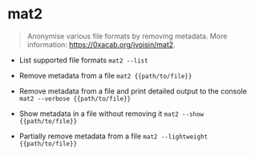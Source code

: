 # mat2
> Anonymise various file formats by removing metadata.
> More information: <https://0xacab.org/jvoisin/mat2>.

- List supported file formats
`mat2 --list`

- Remove metadata from a file
`mat2 {{path/to/file}}`

- Remove metadata from a file and print detailed output to the console
`mat2 --verbose {{path/to/file}}`

- Show metadata in a file without removing it
`mat2 --show {{path/to/file}}`

- Partially remove metadata from a file
`mat2 --lightweight {{path/to/file}}`
